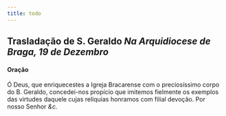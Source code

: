```yaml
---
title: todo
---
```

<h2 class="text-center">Trasladação de S. Geraldo <em>Na Arquidiocese de Braga, 19 de Dezembro</em></h2>

<h4 class="text-center">Oração</h4>
<div class="container-fluid">
<div class="row">
<div class="dropcap text-justify">

</div>
<div class="dropcap text-justify">
Ó Deus, que enriquecestes a Igreja Bracarense com o preciosíssimo corpo do B. Geraldo, concedei-nos propício que imitemos fielmente os exemplos das virtudes daquele cujas relíquias honramos com filial devoção. Por nosso Senhor <em>&c.</em>
</div>
</div>
</div>